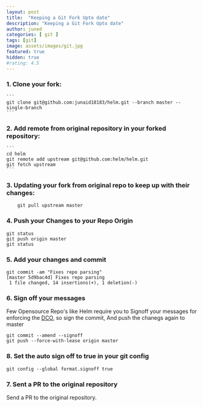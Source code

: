 ```yaml
---
layout: post
title:  "Keeping a Git Fork Upto date"
description: "Keeping a Git Fork Upto date"
author: juned
categories: [ git ]
tags: [git]
image: assets/images/git.jpg
featured: true
hidden: true
#rating: 4.5
---
```


### 1. Clone your fork:
    ```
    git clone git@github.com:junaid18183/helm.git --branch master --single-branch
    ```
### 2. Add remote from original repository in your forked repository: 
    ```
    cd helm
    git remote add upstream git@github.com:helm/helm.git
    git fetch upstream
    ```

### 3. Updating your fork from original repo to keep up with their changes:
```
    git pull upstream master
```

### 4. Push your Changes to your Repo Origin
```
git status
git push origin master
git status
```

### 5. Add your changes and commit
```
git commit -am "Fixes repo parsing"
[master 5d9bac4d] Fixes repo parsing
 1 file changed, 14 insertions(+), 1 deletion(-)
```

### 6. Sign off your messages
Few Opensource Repo's like Helm require you to Signoff your messages for enforcing the [DCO](https://developercertificate.org/), so sign the commit, And push the chanegs again to master

```
git commit --amend --signoff
git push --force-with-lease origin master
```

### 8. Set the auto sign off to true in your git config
```
git config --global format.signoff true
```

### 7. Sent a PR to the original repository

Send a PR to the original repository.